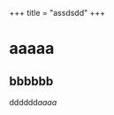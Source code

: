 +++
title = "assdsdd"
+++

<h1>aaaaa</h1><p></p><h2>bbbbbb</h2><p></p><p></p><p></p><p>dddddd<em>aaaa</em></p>